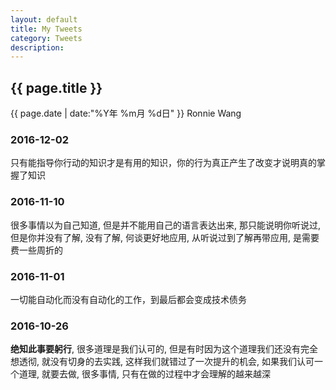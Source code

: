 ```yaml
---
layout: default
title: My Tweets
category: Tweets
description: 
---
```


<h2>{{ page.title }}</h2>
<p><span class="glyphicon glyphicon-calendar"></span> {{ page.date | date:"%Y年 %m月 %d日" }} Ronnie Wang</p>

### 2016-12-02

只有能指导你行动的知识才是有用的知识，你的行为真正产生了改变才说明真的掌握了知识

### 2016-11-10

很多事情以为自己知道, 但是并不能用自己的语言表达出来, 那只能说明你听说过, 但是你并没有了解, 没有了解, 何谈更好地应用, 从听说过到了解再带应用, 是需要费一些周折的

### 2016-11-01

一切能自动化而没有自动化的工作，到最后都会变成技术债务

### 2016-10-26

**绝知此事要躬行**, 很多道理是我们认可的, 但是有时因为这个道理我们还没有完全想透彻, 就没有切身的去实践, 这样我们就错过了一次提升的机会, 如果我们认可一个道理, 就要去做, 很多事情, 只有在做的过程中才会理解的越来越深
